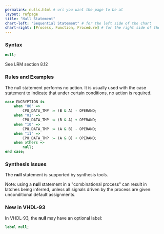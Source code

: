```yaml
---
permalink: nulls.html # url you want the page to be at
layout: refpage
title: "Null Statement"
chart-left: "Sequential Statement" # for the left side of the chart
chart-right: [Process, Function, Procedure] # for the right side of the chart
---
```




<h3 class="text-hr"><span>Syntax</span></h3>

<!-- include the vhdl tag to highlight as vhdl -->
```vhdl
null;
```

See LRM section 8.12

<h3 class="text-hr"><span>Rules and Examples</span></h3>

The null statement performs no action. It is usually used with the case statement to indicate that under certain conditions, no action is required.
```vhdl
case ENCRYPTION is
    when "00" =>
        CPU_DATA_TMP := (B & A) - OPERAND;
    when "01" =>
        CPU_DATA_TMP := (B & A) + OPERAND;
    when "10" =>
        CPU_DATA_TMP := (A & B) - OPERAND;
    when "11" =>
        CPU_DATA_TMP := (A & B) + OPERAND;
    when others =>
        null;
end case;
```

<h3 class="text-hr"><span>Synthesis Issues</span></h3>

The __null__ statement is supported by synthesis tools.

Note: using a __null__ statement in a "combinational process" can result in latches being inferred, unless all signals driven by the process are given unconditional default assignments.

<h3 class="text-hr"><span>New in VHDL-93</span></h3>

In VHDL-93, the __null__ may have an optional label:
```vhdl
label null;
```
